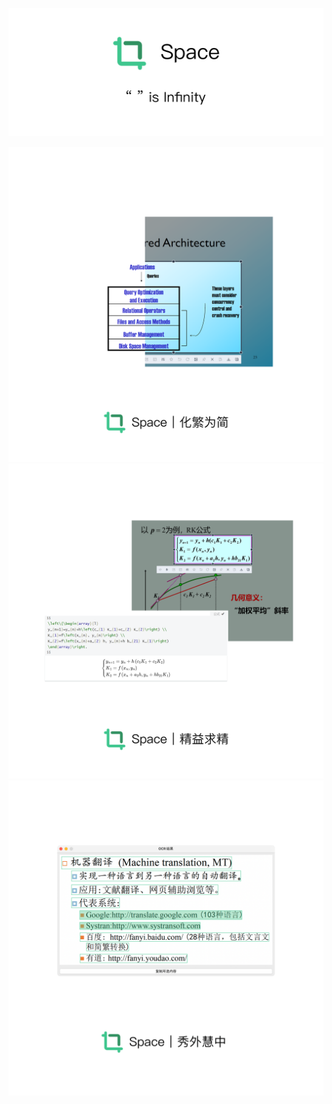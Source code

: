 ![intro_slice](./res/intro/intro_slice.png)

<img src="./res/intro/intro_rmbg.png" alt="intro_rmbg" style="zoom: 50%;" />

<img src="./res/intro/intro_latex.png" alt="intro_latex" style="zoom: 50%;" />

<img src="res/intro/intro_ocr.png" alt="intro_ocr" style="zoom:50%;" />
